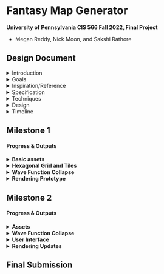 # Fantasy Map Generator

**University of Pennsylvania CIS 566 Fall 2022, Final Project**
* Megan Reddy, Nick Moon, and Sakshi Rathore

## Design Document

<details>
  <summary>Introduction</summary>
Many fantasy books, movies, and games include a hand-drawn map describing the features of the fictional world. The art style is often influenced by historic medieval cartographic practices and the author's own vision. We would like to develop a tool for visualizing and creating these maps procedurally. We want to allow users to be able to envision their own world by defining key landmarks and autogenerating the rest of the world automatically in a way that is stylistically and artistically cohesive and similar to these much beloved fantasy maps.
</details>

<details>
  <summary>Goals</summary>
We intend to produce a 2D hexagonal fantasy map generator using Wave Function Collapse in the Unity game engine. We plan to render our procedurally generated map data in the style of the references below.
</details>

<details>
  <summary>Inspiration/Reference</summary>
<br>
<details>
  <summary>Fantasy Map Reference Images</summary>
  
  ![mistborn_greyscale](https://user-images.githubusercontent.com/43520504/200185466-631fa337-4e37-46a8-90e8-587224125730.jpg)

  [Mistborn Map](https://www.deviantart.com/mapeffects/art/Mistborn-The-Final-Empire-Map-Brandon-Sanderson-907741466)

  ![lotr_map](https://user-images.githubusercontent.com/43520504/200185526-67683e39-83b9-4daa-bfd2-70f2a17cb18e.jpg)

  [Lord of the Rings Map](https://i.ebayimg.com/images/g/05MAAOSws9dfjJnE/s-l1600.jpg) 

  ![narniamap](https://user-images.githubusercontent.com/43520504/200185636-b325b0bd-319d-4acb-a030-ee172c081eef.jpg)

  [Narnia Map](https://m.media-amazon.com/images/I/91F8R4qQHML.jpg)

  ![landandsea](https://user-images.githubusercontent.com/43520504/200185530-1856d75e-7f1a-4d29-b72a-c06fbbf1adf4.jpg)

  [Land and Sea Board Game](https://www.theboardgamefamily.com/wp-content/uploads/2021/09/20210923_172855.jpg)
</details>

<details>
  <summary>Fantasy Map Generators</summary>
  
  <img width="775" alt="inkarnate" src="https://user-images.githubusercontent.com/43520504/200187904-54a2d224-854f-4b9d-ac64-374e3461be02.PNG">

  [Inkarnate Fantasy Map Creator](https://inkarnate.com/)

  <img width="1280" alt="azgaar" src="https://user-images.githubusercontent.com/43520504/200187977-09de9537-ee70-48bf-bfeb-5bf88cb301ae.PNG">

  [Azgaar's Fantasy Map Generator](https://azgaar.github.io/Fantasy-Map-Generator/)

  <img width="1170" alt="rollforfantasy" src="https://user-images.githubusercontent.com/43520504/200188159-2223faca-f2ce-4088-9382-e23b5abe791c.PNG">

  [Roll For Fantasy Randomized Tile-based Map Generator](https://rollforfantasy.com/tools/map-creator.php)
</details>
</details>


<details>
  <summary>Specification</summary>
  <ul>
    <li>2D Wave Function Collapse: Implementation of the Wave Function Collapse algorithm</li>
    <li>Hexagonal Tiles: Use hexagonal tiles for the WFC map generation</li>
    <li>Non-photorealistic Rendering: Rendering of assets using shaders that provide features like cross-hatching, paint splotches, and outline generation</li>
    <li>Interactivity: Manual seed placement or autoregeneration of map</li>
  </ul>
</details>

<details>
  <summary>Techniques</summary>
    <ul>
      <li>2D Hexagonal Grid made up of 6-sided tiles with a map terrain feature type on each edge of a tile. Each tile has a color mask that defines the feature types that can occupy the tile over its domain.</li>
      <li>Wave Function Collapse to place tiles in the grid based on rules that define what tiles edges can be placed together (i.e. we will only connect two tiles if the neighboring edge is the same feature type like water).</li>
      <li>For rendering, we plan to use common NPR concepts such as cross-hatching, paint splotches, and outline generation. We will most likely write these as Unity shaders. Additionally, we may add post-process render passes for adding rivers, roads, labels, compass, torn edges, and sea monsters.</li>
      <li>Unity built-in modules for cursor-based selection and GUI rendering</li>
  </ul>
</details>

<details>
  <summary>Design</summary>
<img width="482" alt="PG Project Flow Diagram" src="https://user-images.githubusercontent.com/90112787/200188201-6eef1f37-ee3b-49e3-89b8-66b1a7b93501.png">
</details>

<details>
  <summary>Timeline</summary>
<h4>Milestone 1:</h4>
<ul>
  <li>Everyone</li>
    <ul>
      <li>Learn Unity scripting and shading</li>
      <li>Understand and design approach to Wave Function Collapse Algorithm</li>
    </ul>
  <li>Nick & Sakshi</li>
    <ul>
      <li>Basic Asset Creation (i.e. basic combination of sea, shore, and land tiles)</li>
      <li>Creation of hexagonal grid and tiles</li>
      <li>2D Hexagonal Wave Function Collapse development</li>
    </ul>
  <li>Megan</li>
    <ul>
      <li>Shade based on color map from 2D hexagonal tiles in Unity</li>
      <li>Initial prototype of NPR post-process techniques in Unity</li>
      <li>Research and prototype how to represent advanced features on tiles (mountains, forests, etc.)</li>
    </ul>
</ul>

<h4>Milestone 2:</h4>
<ul>
  <li>Everyone</li>
    <ul>
      <li>Polish leftover features from the previous milestone</li>
      <li>Asset creation and polish (more advanced terrain and sea features such as mountain ranges, forests, lakes, castles, etc.)</li>
    </ul>
  <li>Nick</li>
    <ul>
      <li>More post-processing filters (roads, rivers, labels, compass, etc.)</li>
    </ul>
  <li>Sakshi</li>
    <ul>
      <li>UI features and tooling - clear canvas, regeneration of map, and inventory to select tiles</li>
    </ul>
  <li>Megan</li>
    <ul>
      <li>Continue working on shaders for extra features (mountains, forests, lakes, antique painterly look, etc.)</li>
    </ul>
  <li>If time permits</li>
    <ul>
      <li>Inifinite map generation :O</li>
      <li>Extra shader types (e.g. Lord of the Rings or Narnia style)</li>
    </ul>
</ul>

<h4>Final Submission:</h4>
<ul>
  <li>Everyone</li>
    <ul>
      <li>Polish leftover features from the previous milestones</li>
      <li>Polish assets and add any extra visual features</li>
      <li>Finish UI</li>
      <li>Look into ways to publish project online (live demo)</li>
      <li>Finalize README and presentation</li>
    </ul>
</ul>
</details>

## Milestone 1

#### Progress & Outputs

<details>
  <summary><b>Basic assets</b></summary>
  <p>We started the project with basic assets that are hexagonal textures. Any edge of a tile may be associated with just one feature. Each feature on a tile is identifiable by a color. The idea is that these textures define the space that any feature encompasses on a tile, and not the end look( which would be achieved in post-processing).
  <br>Initially we had just 2 features - land & water. There are tiles for each feature with all edges belonging to that same feature, and there are 5 tiles for any 2 features that interface with eachother. Later on we added mountains (as you will see below). We ended up with 13 tiles in all. <br>
  3 features - land(green), water(blue), mountains(brown)</p>
  <img src="/img/basic_assets.png">
</details>

<details>
  <summary><b>Hexagonal Grid and Tiles</b></summary>
  
  <p><b>Tile</b><br>
  A Tile is a pointed hexagon prefab that has a texture applied to it. Every Tile stores the edge map specific to that tile. An edge map stores which feature each edge maps to and is generated procedurally at run time using texture lookup.</p>
  
  <p><b>Cell</b><br>
  A Cell is a placeholder for a Tile in the grid. A Cell also stores information to aid the Wave Function Collapse algorithm such as, whether the cell collasped, list of compatible tiles that could fill the cell, index of the cell in the grid, etc.</p>
  
  <p><b>Grid</b><br>
  We setup a grid in Unity composed of Cells. Every other row of Cells is offset in order to properly tesselate the hexagon grid pattern. The grid also holds values used in the Wave Function Collapse algorithm like, number of cells collapsed and functions that access or modify multiple cells.</p>
  
  <p>Creating a grid and filling it with random tiles</p>
  <img src="/img/step1.PNG">
  
  <p>
    Some references we used: 
    <a href="https://catlikecoding.com/unity/tutorials/hex-map/part-1/">Catlike Coding Hex Grid</a>, 
    <a href="https://www.redblobgames.com/grids/hexagons/">Red Blob Games Hexagonal Grid</a>
  </p>
</details>

<details>
  <summary><b>Wave Function Collapse</b></summary>
  
  <p><h3>Some terminology</h3>
  <b>Entropy</b>: Entropy of a cell is the total number of tiles that could be placed in the cell, while maintaining the neighboring cells' constraints. The available tiles start as all the tiles. As cells collapse, the entropy starts to decrease and incompatible tiles are removed from the available tiles list.
  <br><br><b>Collapse</b>: A cell is collapsed if it contains an instance of a tile. The goal is to collapse all cells. Thus, once a cell is collapsed, its entropy is set to a very large value so that it does not impact the search for cells with minimum entropy.
  <br><br><b>Propagate Entropy</b>: This happens after a cell collapses. As part of propagate, we update the avaiable tiles list for each neighboring cell of the collapsed cell. Once the tile list is updated, the cell's entropy is updated to the size of the tile list.
  </p>
  
  <p><h3>Wave Function Collapse Steps</h3>
  <b>Generate Seeds</b><br>
  We start with placing random seeds on the grid, i.e. collapse some random cells with random tiles. Then we propogate the entropy from the seeds.</p>
  <p><b>Main loop</b>
  <br>- Get cells with minimun entropy.
  <br>- For each of those cells, pick a random tile from the list of available compatible tiles.
  <br>- Collpase the cell with the picked tile.
  <br>- Propagate entropy accross the grid.
  <br>- Break if all cells are collapsed.
  </p>
  
  <p>This is a grid filled with the inital 7 tiles using the Wave Function Collapse Algorithm. Number of seeds = 5</p>
  <img src="/img/step2.PNG">
  
  <br><p>This output is after we added procedural rotation to the 7 inital tiles (resulting in 42 total tiles). Number of seeds = 10</p>
  <img src="/img/step3.PNG">
  
  <br><p>We wanted to extend the implementation to more features, so we introduced mountain tiles. For this we just added 7 new textures and prefabs, and a new feature color value in the lookup.</p>
  <img src="/img/step4.PNG">
  
  <p><h3>Observations & Next steps</h3></p>
  <p>During this process we noticed some holes appearing in our output. Upon analysis we noticed the following 2 possible enhacements to get rid of these artifacts:
  <br>- Added more assets for special cases like rivers, etc.
  <br>- Adding backtracking to our WFC implementation to avoid a case where a cell has no possible tile it could pick.
  </p>
  
  <p>Another feature step we would like to implement is adding probability to our features & tiles. We noticed the output right now is more or less a uniform distribution of each feature. As this is undesireable for the look we want, adding varied probability should help us get larger landmasses and oceans.</p>
</details>

<details>
  <summary><b>Rendering Prototype</b></summary>
  <br><p>The rendering work for this milestone can be found in the "Milestone_1_Rendering" branch. The basic rendering process consists of three passes to get the desired output. Although the order of these passes may change, the current sequence is:
  <br>
  <br>1. Color pass
  <br>2. Asset pass
  <br>3. Edge/Outline pass
  <br>
  <br>The Wave Function Collapse algorithm will output a grid with colored hexagonal tiles. Each color serves as an ID representing distinct terrain features such as land, water, mountains, forests, etc. The color pass will take these ID colors and map them to the desired output color for that feature. The asset pass will scatter assets in designated areas according to color (e.g. a brown area indicates mountains in which several mountains will be scattered). The outline pass will draw outlines around each feature. </p>
  <details>
    <summary><b>Unity Setup</b></summary>
    <br>
    <p><b>Step 1.</b> Create basic grid setup and camera for rendering</p>
    <p>I started by creating a new Unity project so that I could test out rendering techniques without affecting the main Wave Function Collapse project. Using the basic assets (tiles) we created, I manually placed and constructed a hexagon grid for testing the post-process effects. Since the post-process effects would operate on a camera, I created a new Orthographic camera called "Top Down Camera" so that I could attach any scripts and shaders I made to it.</p>
    <img src="/img/unity_camera_setup.PNG">
    <br>
    <br>
    <p><b>Step 2.</b> Create post-process script and setup color pass shader</p>
    <p>In order to apply a post-process effect to the camera image, I needed a script that would tell the camera to pass the output image through a shader before rendering the result to the screen. To do this, I made a very simple script that sends the camera output to a shader, and then sends the result to the screen. To see if this worked, I created a new shader that would take the base color of the tiles and apply FBM to it.</p>
    <img src="/img/unity_color_pass_only.PNG">
    <br>
    <br>
    <p><b>Step 3.</b> Create edge/outline shader</p>
    <p>Now that one shader was setup, I added another shader to test outlines. I created a basic Sobel filter that would create outlines based on color differences within an image.</p>
    <img src="/img/unity_edge_pass_only.PNG">
    <br>
    <br>
    <p><b>Step 4.</b> Execute both shaders at the same time</p>
    <p>After I got each individual shader working, I tested them together. Each shader is executed sequentially and uses the output of the previous shader as its input. In this case, the output of the color pass will be used as the input to the edge pass. This was a critical step because our pipeline depends on the ability to execute multiple passes at once. The look of the Unity shaders will be refined more in the following milestone, but the infrastructure is in place to handle multiple effects at once.</p>
    <img src="/img/unity_prototype.PNG">
  </details>
  <details>
    <summary><b>Shadertoy Prototype</b></summary>
    <br><p>I made a Shadertoy prototype to further experiment with different looks and algorithms without worrying about the Unity shader interface. I mimicked the shader pipeline that I had setup by using different Buffers. The shader can be viewed <a href="https://www.shadertoy.com/view/ddj3Wd">here</a>.</p>
    <br>
    <br>
    <p><b>Step 1.</b> Color output from Wave Function Collapse</p>
    <p>Buffer A outputs a possible result from the Wave Function Collapse algorithm. In our setup, green areas are land, blue areas are sea, and brown areas are mountains. The brown areas are not meant to show up in the final rendering; they are simply a mask to indicate where we should scatter mountain assets.</p>
    <img src="/img/wfc_color_map.PNG">
    <br>
    <br>
    <p><b>Step 2.</b> Grid pass</p>
    <p>In order to randomly place assets within an area, I first split the screen into a uniform grid using fract(GRID_SIZE * uv). I used an approach similar to stratified sampling in path tracing and to the grid layout described in <a href="https://www.youtube.com/watch?v=rvDo9LvfoVE">this Art of Code tutorial</a>. Modifying the grid size will control the density of assets placed in the masked areas.</p>
    <img src="/img/uniform_grid.PNG">
    <br>
    <br>
    <p><b>Step 3.</b> Uniformly sample grid</p>
    <p>To start, I placed one sample in the center of each grid cell. Each of the circles is an SDF, which I am planning to use to procedurally draw the assets for the next milestone.</p>
    <img src="/img/uniform_sampling.PNG">   
    <br>
    <br>
    <p><b>Step 4.</b> Stratified sampling of grid</p>
    <p>Instead of placing the sample in the cell center, I jittered the position using a 1D noise function to create a more organic look.</p>
    <img src="/img/stratified_sampling.PNG"> 
    <br><p>Here is the same result without the grid lines:</p>
    <img src="/img/sample_placement_no_grid.PNG">
    <br>
    <br>
    <p><b>Step 5.</b> Constrain to masked areas</p>
    <p>Now that the samples were randomly placed, I needed to constrain them to the desired areas. I have implemented the naive way of doing this, which simply looks at the base color, decides whether or not it matches the mask color, and places a circle SDF there if it does. I am trying to figure out a more advanced way of doing this, since it cuts off portions of the SDF that lie outside of the mask. The desired output would finish drawing those pieces, even if they are out of bounds. My first solution was to iterate through each cell's neighbors and add the SDF contribution from the neighboring cells. This worked, but when I added the mask back in, the cutoff problem persisted.</p>
    <img src="/img/constrained_asset_placement.PNG">
    <br>
    <br>
    <p><b>Step 6.</b> Coloring and outlines</p>
    <p>Here are some example outputs with more interesting coloring and outlines. The color and outline passes are the same as the ones in Unity. The main difference is that this outline pass operates on a greyscale version of the image, to create black outlines instead of colored outlines. 

In the next milestone, these circles will be replaced with more advanced assets and shapes that represent actual terrain features.</p>
    <img src="/img/color_map_asset_mask.PNG">
    <img src="/img/colored_map_no_mask.PNG">
  </details>
  
  <p><b>Observations & Next steps</b></p>
  <p>For the next milestone, I will first focus on porting the Shadertoy prototype to my Unity setup. Then, I will work on refining each of the post-process effects and asset drawings. This includes creating SDFs for mountains, forests, and a compass, as well as refining the color and edge passes to include more effects from our reference images. Some effects I hope to incorporate are the burnt-edge look, the hatching next to coastlines, and an erosion effect to create a smudged/painterly paper look. 
  </p>
</details>



## Milestone 2

#### Progress & Outputs

<details>
  <summary><b>Assets</b></summary>
  <br><p>In this milestone we added another feature for forests, which interfaces with the land feature only (much like the mountain feature).
  <br>We also changed the colors we used for our textures to use colors that were as distinct from each other as possible, to avoid artifacts in the post-process rendering steps.
  <br>4 features - land(green), water(blue), mountains(red), forests(yellow)
  <br>(Sakshi)</p>
  <br><img src="/img/basic_assets_2.png">
</details>

<details>
  <summary><b>Wave Function Collapse</b></summary>
  <details>
    <summary>Backtracking (Nick & Sakshi)</summary>
    <br><p>As mentioned in the observations and outputs of Milestone 1, we were seeing some scenarios where we end up with holes. To avoid this, we implemented a simple backtracking method that checks ahead for one level of propagation before making a decision. This method seems to works for majority of the scenarios.</p>

  <p><b>WFC logic with backtracking:</b>
  <br>- Get cells with minimun entropy.
  <br>- For each of those cells, pick a random tile from the list of available compatible tiles.
  <br>- <b>Before collapsing the cell, check if using the picked tile will make any of the neighboring cells' entropy 0</b>.
  <br>- If yes, pick a different random tile from the list of available compatible tiles.
  <br>- If no, collpase the cell with the picked tile.
  <br>- Propagate entropy accross the grid.
  <br>- Break if all cells are collapsed or if we've retried picking a random tile a certain number of times.
  </p>

  <p>Output with backtracking, 4 features and randomly generated seeds. Number of seeds = 5</p>
  <img src="/img/step7.png">

  <p><h3>Observations & Next steps</h3></p>
  <p>Our current backtracking solution still doesn't solve all problems and we do sometimes end up with an uncollapsable grid. This happens in situations where there is a need for a tile that does not exist (e.g., a tile with both mountain and forest edges). We do not intend to fix this by adding the "missing" tile assets, as we do not want to such interfacing between features to exist on the map.
    <br>We plan to use a brute force solution to get by this issue, for example - placing a tile (that may not match the constraints) to update the entropy of the grid so that the WFC can resume to collapse the whole grid.
  </p> 
  </details>
  <details>
    <summary>Tile Weighting (Nick & Sakshi)</summary>
    <br><p>One big addition to the Wave Function Collapse made for this milestone was a tile weighting system. Now, each tile is assigned a weight, integer value greater that 0, and that weight is used when determing which tile to pick of the available tiles while collapsing a cell. For example, if all tiles default to weight 1, and the 6 sided land tile is given weight 100, then that will be 100x more likely to be picked as a tile to collapse into during the WFC loop. The way a tile is picked now utilizes an algorithm to the lottery scheduling algorithm taught in OS classes, where a total weight of all available tiles is computed, an rng number is generated in the range 0 to the total weight, and the tiles are looped over, adding their weight to the accumulated sum. If the addition for a tile causes the accumulated sum to go over or equal the random number, then the tile is picked. This ensures that tiles with more weights will have appropriately a higher chance of being picked.
    </p>
    
  Coastline tiles have a much higher weight that the rest of the tiles:
  <img src="/img/weight_3.PNG">

  A large river or sea is generated with high weighting for 6-sided land and ocean tiles: 
  <img src="/img/weight_0.PNG">

  Island map is generated giving really high weighting to 6-sided land and ocean tiles:
  <img src="/img/weight_1.PNG">

  Plausible looking coastline is generated giving really high weighting to 6-sided land, ocean, mountain, forest tiles:
  <img src="/img/weight_2.PNG">
    
  </details>
</details>

<details>
  <summary><b>User Interface</b></summary>
  <details>
    <summary>Placing seeds (Sakshi)</summary>
  <br><p>To add some interactivity, we let the user place tiles as seeds for the WFC. The user can use the mouse by <b>clicking & draging</b> to populate the grid cells with tiles of any of the 4 features. The user can cycle through the tiles by clicking on the active seed tile preview on the upper right corner or by pressing <b>tab</b> on the keyboard.
  <br>Once the user is satisfied with the seed placements, they can start the WFC by pressing <b>enter</b> on the keyboard.</p>
  
https://user-images.githubusercontent.com/90112787/204433411-c4f9f59a-9365-4ccc-abc7-859f3f20c5d6.mov

  </details> 
  <details>
    <summary>Restart and Clear Buttons (Nick)</summary>
    
  <br><p>Buttons were added in this milestone as GUI elements for the tool. These are made using the UIDocument Unity feature, and expose two functions to the user: Restart and Clear. Clear empties the wave function collapse and grid, and thus results in a blank screen that the user can then paint different seeds onto. The Restart button restarts the wave function collapse algorithm with the same seeds, but due to the RNG nature of the algorithm and the possible tiles to place, generates a new board. Alternatively, if no seeds have been manually placed by the user, the button instead also regenerates the seeds randomly each button press.</p>
    
    
  The "Restart" and "Clear" buttons used in the Game mode:
  <img src="/img/buttons.PNG">

  The UI Document viewer and editor inside Unity:
  <img src="/img/uidocument.PNG">
    
  </details> 
</details>

<details>
  <summary><b>Rendering Updates</b></summary>
  <br><p>This milestone, we worked on porting the first milestone's Shadertoy work to Unity, polishing the color and edge post-processes, and working on asset placement and rendering.
  <p><h4>Porting to Unity (Megan)</h4>
  During the first milestone, I made a Shadertoy protoype to test how each post-process pass would interact with each other. The shader can be viewed <a href="https://www.shadertoy.com/view/ddj3Wd">here</a>. Once this was finished, I integrated it into the basic Unity shader setup I had created for Milestone 1. After integration, the initial result looked like this: </p>
  <img src="/img/step6.PNG">
  <br><p>The color matching was quite off in the initial run. In order to assign a color to a fragment, I checked to see how similar the fragment color was (by using a distance metric) to each feature color (light green, light blue, brown, and dark green). If it matched, then I would assign the appropriate map color to that fragment. Since I was using a distance metric, some fragments matched to multiple colors since the mathematical distance could be close even if they were visually different. To fix this, we made the Wave Function Collapse tile colors drastically different (red, yellow, green, blue) so that they would not overlap much when using the distance metric. This made the result a lot cleaner: </p>
  <img src="/img/after_color_id.PNG">
  <br><p>Another minor detail I fixed was the screen-space coordinate calculation in the shaders. Beforehand, the uv calculation was causing the objects to look "stretched" onscreen.</p>
  <img src="/img/uv_stretching.PNG">
  <p>Here is the result after the fix:</p>
  <img src="/img/uv_no_stretching.PNG">
  <p><h4>Color and Edge Post-Process Polish (Megan)</h4>
  Most of the core functionality of these shaders was in place during Milestone 1, however, there are a couple of key updates that I made to the look. The largest update was the tile color and ID matching described above, which helped make the render much cleaner. The second is that the edge post-process skips any areas that are designated as "mountain" or "forest" since we do not want these areas to be demarcated. Unfortunately, there is still a thin outline at the boundaries of these areas since it is hard to properly detect the fragment's color ID at transition zones. </p>
  <p><h4>Asset Placement and Mountain Rendering (Megan)</h4>
  The last area I worked on was updates to the asset placement and mountain rendering. The main issue I saw from Milestone 1 was that assets were being cut off when they went outside of the masked area. There were two solutions I thought of to this problem: cull the mountains that were too close to the edges or continue drawing outside of the boundaries. For the first approach, I did another edge pass to determine the boundaries of the masked areas, then culled all the assets that were within some distance from the boundary. Unfortunately, this still led to some assets being cut off. For the second solution, I attempted to take each local random grid cell point I was drawing at and convert it to a global coordinate relative to the bounds of the screen. If the point fell within the mask, I would draw an asset at that global point. This worked to some extent, but there are still some bugs I have to resolve. Therefore, I left the current scheme as is (with the cut offs) until I work out a better solution. </p>
  For the mountain asset, I created a new Shadertoy to test out the look and placement. The body of the mountain is an equilateral triangle centered at a point p. The center point p will be the global coordinate described above. Once we know p, we can calculate the distance to each vertex, which we can use to find vertices A, B, and C of the triangle. All fragments that lie to the left of p.x are in shadow, whereas fragments that are to the right of p.x are illuminated. To create the central ridge, I added a slight sine-wave jitter to p.x. I noticed that points closer to the ridge are more in shadow than points farther away, so I added a gradient from right to left on the shadowed part of the ridge. The outlines on the top two edges of the triangle are created with line segment SDFs from Inigo Quilez. The Shadertoy can be viewed <a href="https://www.shadertoy.com/view/dsfSzB">here</a>.</p>
  Shadertoy prototype:
  <br><img src="/img/mountain_prototype.PNG">
    
  Unity render:
    <img src="/img/mountains_unity.PNG">
  <p><h4>Forest Rendering (Nick)</h4>
  <p>Forest assets were prototyped in ShaderToy, based off the mountain asset creation file. The trees are made using the egg sdf and the uneven capsule sdf from Inigo Quilez. The outline of the trees is generated based on the value of the sdf within the negative value space of the function: if a position has a negative value above a threshold, it is made a dark grey color. Otherwise, if the SDF value is negative and not an outline case, the trees have a hard-coded shading based on the x value of the position. Positions on the right relative to the center position of the SDF inherit the background color, while positions on the left gradually fade to dark grey based on distance from the center.</p>
  ShaderToy prototype of the tree assets:
  <img src="/img/forest.PNG">

  The tree assets used in Unity on the map where the forest tiles are.
  <img src="/img/trees.PNG">

</details>

## Final Submission
